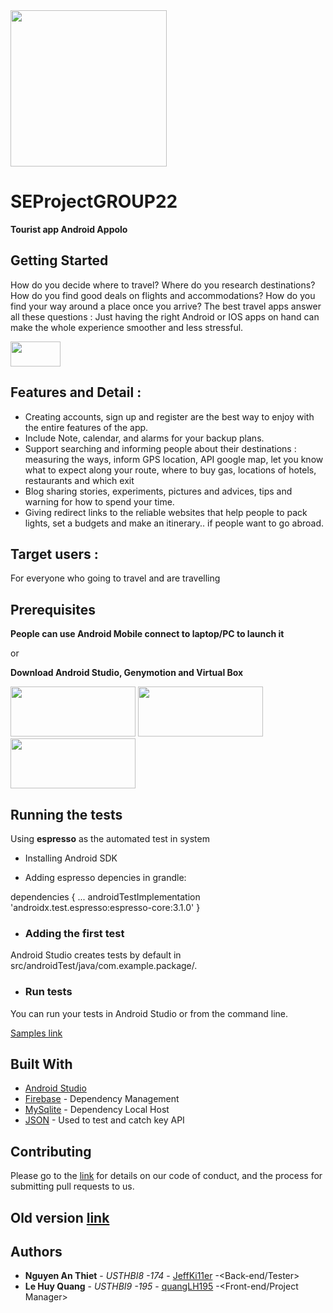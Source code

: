 <img src="https://i.pinimg.com/564x/f5/a2/a2/f5a2a2b69112609ac6b095eb7824799b.jpg" width=250 height =250>

# SEProjectGROUP22
**Tourist app Android Appolo**

## Getting Started

How do you decide where to travel? Where do you research destinations? How do you find good deals on flights and accommodations? How do you find your way around a place once you arrive? The best travel apps answer all these questions : Just having the right Android or IOS apps on hand can make the whole experience smoother and less stressful.

[<img src="https://encrypted-tbn0.gstatic.com/images?q=tbn%3AANd9GcSsqaQVKxsJTgFakqT0M4789dWpjYHRejErMURsSw5qjGRJOF9h&usqp=CAU" width = 80 height =40>](https://www.youtube.com/watch?v=fED8KBJjrII)

## Features and Detail :
* Creating accounts, sign up and register are the best way to enjoy with the entire features of the app. 
* Include Note, calendar, and alarms for your backup plans.
* Support searching and informing people about their destinations : measuring the ways, inform GPS location, API google map, let you know what to expect along your route, where to buy gas, locations of hotels, restaurants and which exit
* Blog sharing stories, experiments, pictures and advices, tips and warning for how to spend your time.
* Giving redirect links to the reliable websites that help people to pack lights, set a budgets and make an itinerary.. if people want to go abroad.  
## Target users :
For everyone who going to travel and are travelling 

## Prerequisites

**People can use Android Mobile connect to laptop/PC to launch it**

or

**Download Android Studio, Genymotion and Virtual Box**

[<img src="https://usmnetworking.com/wp-content/uploads/2017/11/download-button-plain.png" width = 200 height =80>](https://developer.android.com/studio)
[<img src="https://www.genymotion.com/wp-content/uploads/2016/12/logo-genymotion-by-genymobile.png" width = 200 height =80>](https://www.genymotion.com/download/)
[<img src="https://www.virtualbox.org/graphics/button61.png" width = 200 height =80>](https://www.virtualbox.org/wiki/Downloads)

## Running the tests

Using **espresso** as the automated test in system

* Installing Android SDK

* Adding espresso depencies in grandle:

dependencies {
    ...
    androidTestImplementation 'androidx.test.espresso:espresso-core:3.1.0'
}

* ### Adding the first test

Android Studio creates tests by default in src/androidTest/java/com.example.package/.

* ### Run tests

You can run your tests in Android Studio or from the command line.

[Samples link](https://developer.android.com/training/testing/espresso/setup)

## Built With

* [Android Studio](https://developer.android.com/)
* [Firebase](https://firebase.google.com/) - Dependency Management
* [MySqlite](https://rometools.github.io/rome/) - Dependency Local Host
* [JSON](https://www.json.org/json-en.html) - Used to test and catch key API

## Contributing

Please go to the [link](https://github.com/JeffKi11er/SEProjectGROUP22) for details on our code of conduct, and the process for submitting pull requests to us.

## Old version [link](https://github.com/JeffKi11er/SEProjectGROUP22)

## Authors

* **Nguyen An Thiet** - *USTHBI8 -174* - [JeffKi11er](https://github.com/JeffKi11er) -<Back-end/Tester>
* **Le Huy Quang** - *USTHBI9 -195* - [quangLH195](https://github.com/quangLH195) -<Front-end/Project Manager>

